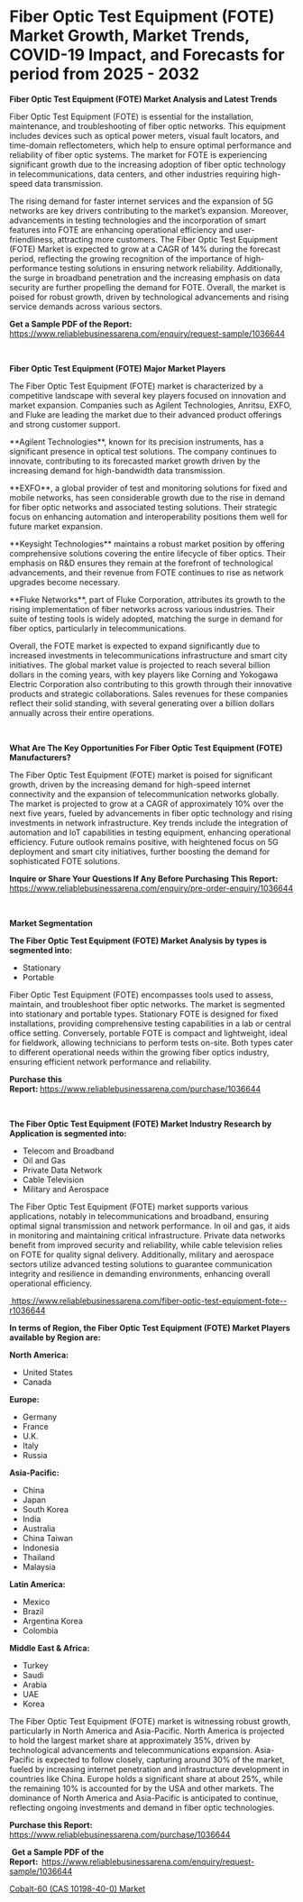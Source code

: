 <p><h1>Fiber Optic Test Equipment (FOTE) Market Growth, Market Trends, COVID-19 Impact, and Forecasts for period from 2025 - 2032</h1></p><p><strong>Fiber Optic Test Equipment (FOTE) Market Analysis and Latest Trends</strong></p>
<p><p>Fiber Optic Test Equipment (FOTE) is essential for the installation, maintenance, and troubleshooting of fiber optic networks. This equipment includes devices such as optical power meters, visual fault locators, and time-domain reflectometers, which help to ensure optimal performance and reliability of fiber optic systems. The market for FOTE is experiencing significant growth due to the increasing adoption of fiber optic technology in telecommunications, data centers, and other industries requiring high-speed data transmission.</p><p>The rising demand for faster internet services and the expansion of 5G networks are key drivers contributing to the market’s expansion. Moreover, advancements in testing technologies and the incorporation of smart features into FOTE are enhancing operational efficiency and user-friendliness, attracting more customers. The Fiber Optic Test Equipment (FOTE) Market is expected to grow at a CAGR of 14% during the forecast period, reflecting the growing recognition of the importance of high-performance testing solutions in ensuring network reliability. Additionally, the surge in broadband penetration and the increasing emphasis on data security are further propelling the demand for FOTE. Overall, the market is poised for robust growth, driven by technological advancements and rising service demands across various sectors.</p></p>
<p><strong>Get a Sample PDF of the Report:&nbsp;</strong> <a href="https://www.reliablebusinessarena.com/enquiry/request-sample/1036644?utm_campaign=3531&utm_medium=2&utm_source=Github&utm_content=ia&utm_term=21032025&utm_id=fiber-optic-test-equipment-fote">https://www.reliablebusinessarena.com/enquiry/request-sample/1036644</a></p>
<p>&nbsp;</p>
<p><strong>Fiber Optic Test Equipment (FOTE) Major Market Players</strong></p>
<p><p>The Fiber Optic Test Equipment (FOTE) market is characterized by a competitive landscape with several key players focused on innovation and market expansion. Companies such as Agilent Technologies, Anritsu, EXFO, and Fluke are leading the market due to their advanced product offerings and strong customer support.</p><p>**Agilent Technologies**, known for its precision instruments, has a significant presence in optical test solutions. The company continues to innovate, contributing to its forecasted market growth driven by the increasing demand for high-bandwidth data transmission.</p><p>**EXFO**, a global provider of test and monitoring solutions for fixed and mobile networks, has seen considerable growth due to the rise in demand for fiber optic networks and associated testing solutions. Their strategic focus on enhancing automation and interoperability positions them well for future market expansion.</p><p>**Keysight Technologies** maintains a robust market position by offering comprehensive solutions covering the entire lifecycle of fiber optics. Their emphasis on R&D ensures they remain at the forefront of technological advancements, and their revenue from FOTE continues to rise as network upgrades become necessary.</p><p>**Fluke Networks**, part of Fluke Corporation, attributes its growth to the rising implementation of fiber networks across various industries. Their suite of testing tools is widely adopted, matching the surge in demand for fiber optics, particularly in telecommunications.</p><p>Overall, the FOTE market is expected to expand significantly due to increased investments in telecommunications infrastructure and smart city initiatives. The global market value is projected to reach several billion dollars in the coming years, with key players like Corning and Yokogawa Electric Corporation also contributing to this growth through their innovative products and strategic collaborations. Sales revenues for these companies reflect their solid standing, with several generating over a billion dollars annually across their entire operations.</p></p>
<p>&nbsp;</p>
<p><strong>What Are The Key Opportunities For Fiber Optic Test Equipment (FOTE) Manufacturers?</strong></p>
<p><p>The Fiber Optic Test Equipment (FOTE) market is poised for significant growth, driven by the increasing demand for high-speed internet connectivity and the expansion of telecommunication networks globally. The market is projected to grow at a CAGR of approximately 10% over the next five years, fueled by advancements in fiber optic technology and rising investments in network infrastructure. Key trends include the integration of automation and IoT capabilities in testing equipment, enhancing operational efficiency. Future outlook remains positive, with heightened focus on 5G deployment and smart city initiatives, further boosting the demand for sophisticated FOTE solutions.</p></p>
<p><strong>Inquire or Share Your Questions If Any Before Purchasing This Report:</strong> <a href="https://www.reliablebusinessarena.com/enquiry/pre-order-enquiry/1036644?utm_campaign=3531&utm_medium=2&utm_source=Github&utm_content=ia&utm_term=21032025&utm_id=fiber-optic-test-equipment-fote">https://www.reliablebusinessarena.com/enquiry/pre-order-enquiry/1036644</a></p>
<p>&nbsp;</p>
<p><strong>Market Segmentation</strong></p>
<p><strong>The Fiber Optic Test Equipment (FOTE) Market Analysis by types is segmented into:</strong></p>
<p><ul><li>Stationary</li><li>Portable</li></ul></p>
<p><p>Fiber Optic Test Equipment (FOTE) encompasses tools used to assess, maintain, and troubleshoot fiber optic networks. The market is segmented into stationary and portable types. Stationary FOTE is designed for fixed installations, providing comprehensive testing capabilities in a lab or central office setting. Conversely, portable FOTE is compact and lightweight, ideal for fieldwork, allowing technicians to perform tests on-site. Both types cater to different operational needs within the growing fiber optics industry, ensuring efficient network performance and reliability.</p></p>
<p><strong>Purchase this Report:&nbsp;</strong><a href="https://www.reliablebusinessarena.com/purchase/1036644?utm_campaign=3531&utm_medium=2&utm_source=Github&utm_content=ia&utm_term=21032025&utm_id=fiber-optic-test-equipment-fote">https://www.reliablebusinessarena.com/purchase/1036644</a></p>
<p>&nbsp;</p>
<p><strong>The Fiber Optic Test Equipment (FOTE) Market Industry Research by Application is segmented into:</strong></p>
<p><ul><li>Telecom and Broadband</li><li>Oil and Gas</li><li>Private Data Network</li><li>Cable Television</li><li>Military and Aerospace</li></ul></p>
<p><p>The Fiber Optic Test Equipment (FOTE) market supports various applications, notably in telecommunications and broadband, ensuring optimal signal transmission and network performance. In oil and gas, it aids in monitoring and maintaining critical infrastructure. Private data networks benefit from improved security and reliability, while cable television relies on FOTE for quality signal delivery. Additionally, military and aerospace sectors utilize advanced testing solutions to guarantee communication integrity and resilience in demanding environments, enhancing overall operational efficiency.</p></p>
<p><a href="https://www.reliablebusinessarena.com/fiber-optic-test-equipment-fote--r1036644?utm_campaign=3531&utm_medium=2&utm_source=Github&utm_content=ia&utm_term=21032025&utm_id=fiber-optic-test-equipment-fote">&nbsp;https://www.reliablebusinessarena.com/fiber-optic-test-equipment-fote--r1036644</a></p>
<p><strong>In terms of Region, the Fiber Optic Test Equipment (FOTE) Market Players available by Region are:</strong></p>
<p>
    <p> <strong> North America: </strong>
        <ul>
            <li>United States</li>
            <li>Canada</li>
        </ul>
        </p> 
    <p> <strong> Europe: </strong>
        <ul>
            <li>Germany</li>
            <li>France</li>
            <li>U.K.</li>
            <li>Italy</li>
            <li>Russia</li>
        </ul>
        </p> 
    <p> <strong> Asia-Pacific: </strong>
        <ul>
            <li>China</li>
            <li>Japan</li>
            <li>South Korea</li>
            <li>India</li>
            <li>Australia</li>
            <li>China Taiwan</li>
            <li>Indonesia</li>
            <li>Thailand</li>
            <li>Malaysia</li>
        </ul>
        </p> 
    <p> <strong> Latin America: </strong>
        <ul>
            <li>Mexico</li>
            <li>Brazil</li>
            <li>Argentina Korea</li>
            <li>Colombia</li>
        </ul>
        </p> 
    <p> <strong> Middle East & Africa: </strong>
        <ul>
            <li>Turkey</li>
            <li>Saudi</li>
            <li>Arabia</li>
            <li>UAE</li>
            <li>Korea</li>
        </ul>
    </p>
    </p>
<p><p>The Fiber Optic Test Equipment (FOTE) market is witnessing robust growth, particularly in North America and Asia-Pacific. North America is projected to hold the largest market share at approximately 35%, driven by technological advancements and telecommunications expansion. Asia-Pacific is expected to follow closely, capturing around 30% of the market, fueled by increasing internet penetration and infrastructure development in countries like China. Europe holds a significant share at about 25%, while the remaining 10% is accounted for by the USA and other markets. The dominance of North America and Asia-Pacific is anticipated to continue, reflecting ongoing investments and demand in fiber optic technologies.</p></p>
<p><strong>Purchase this Report: </strong><a href="https://www.reliablebusinessarena.com/purchase/1036644?utm_campaign=3531&utm_medium=2&utm_source=Github&utm_content=ia&utm_term=21032025&utm_id=fiber-optic-test-equipment-fote">https://www.reliablebusinessarena.com/purchase/1036644</a></p>
<p>&nbsp;<strong>Get a Sample PDF of the Report:&nbsp;&nbsp;</strong><a href="https://www.reliablebusinessarena.com/enquiry/request-sample/1036644?utm_campaign=3531&utm_medium=2&utm_source=Github&utm_content=ia&utm_term=21032025&utm_id=fiber-optic-test-equipment-fote">https://www.reliablebusinessarena.com/enquiry/request-sample/1036644</a></p>
<p><strong></strong></p>
<p><p><a href="https://github.com/kaddahblejc/Market-Research-Report-List-1/blob/main/cobalt-60-cas-10198-40-0-market.md?utm_campaign=3531&utm_medium=2&utm_source=Github&utm_content=ia&utm_term=21032025&utm_id=fiber-optic-test-equipment-fote">Cobalt-60 (CAS 10198-40-0) Market</a></p></p>